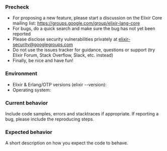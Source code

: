 ### Precheck

* For proposing a new feature, please start a discussion on the Elixir Core mailing list: https://groups.google.com/group/elixir-lang-core
* For bugs, do a quick search and make sure the bug has not yet been reported
* Please disclose security vulnerabilities privately at elixir-security@googlegroups.com
* Do not use the issues tracker for guidance, questions or support (try Elixir Forum, Stack Overflow, Slack, etc. instead)
* Finally, be nice and have fun!

### Environment

* Elixir & Erlang/OTP versions (elixir --version): 
* Operating system: 

### Current behavior

Include code samples, errors and stacktraces if appropriate.
If reporting a bug, please include the reproducing steps.

### Expected behavior

A short description on how you expect the code to behave.
